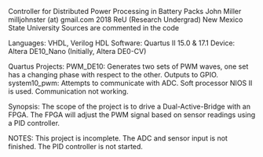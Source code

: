 Controller for Distributed Power Processing in Battery Packs
John Miller
milljohnster (at) gmail.com 
2018 ReU (Research Undergrad) New Mexico State University
Sources are commented in the code

Languages: VHDL, Verilog HDL
Software:  Quartus II 15.0 & 17.1
Device:    Altera DE10_Nano (Initially, Altera DE0-CV)

Quartus Projects:
	PWM_DE10: Generates two sets of PWM waves, one set has a changing phase with respect to the other. Outputs to GPIO.
	system10_pwm: Attempts to communicate with ADC. Soft processor NIOS II is used. Communication not working.

Synopsis: The scope of the project is to drive a Dual-Active-Bridge with an FPGA. The FPGA will adjust the PWM signal based on sensor readings using a PID controller.

NOTES: This project is incomplete. The ADC and sensor input is not finished. The PID controller is not started.
